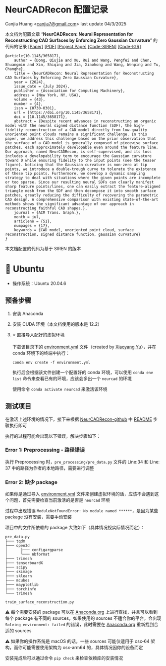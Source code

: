 # NeurCADRecon 配置记录

Canjia Huang <<canjia7@gmail.com>> last update 04/3/2025

本文档为配置文章 “**NeurCADRecon: Neural Representation for Reconstructing CAD Surfaces by Enforcing Zero Gaussian Curvature**” 的代码的记录 [[Paper]](https://dl.acm.org/doi/10.1145/3658171) [[PDF]](https://arxiv.org/pdf/2404.13420) [[Project Page]](https://qiujiedong.github.io/publications/NeurCADRecon/) [[Code-SIREN]](https://github.com/QiujieDong/NeurCADRecon) [[Code-IGR]](https://github.com/QiujieDong/NeurCADRecon_IGR)

```
@article{10.1145/3658171,
    author = {Dong, Qiujie and Xu, Rui and Wang, Pengfei and Chen, Shuangmin and Xin, Shiqing and Jia, Xiaohong and Wang, Wenping and Tu, Changhe},
    title = {NeurCADRecon: Neural Representation for Reconstructing CAD Surfaces by Enforcing Zero Gaussian Curvature},
    year = {2024},
    issue_date = {July 2024},
    publisher = {Association for Computing Machinery},
    address = {New York, NY, USA},
    volume = {43},
    number = {4},
    issn = {0730-0301},
    url = {https://doi.org/10.1145/3658171},
    doi = {10.1145/3658171},
    abstract = {Despite recent advances in reconstructing an organic model with the neural signed distance function (SDF), the high-fidelity reconstruction of a CAD model directly from low-quality unoriented point clouds remains a significant challenge. In this paper, we address this challenge based on the prior observation that the surface of a CAD model is generally composed of piecewise surface patches, each approximately developable even around the feature line. Our approach, named NeurCADRecon, is self-supervised, and its loss includes a developability term to encourage the Gaussian curvature toward 0 while ensuring fidelity to the input points (see the teaser figure). Noticing that the Gaussian curvature is non-zero at tip points, we introduce a double-trough curve to tolerate the existence of these tip points. Furthermore, we develop a dynamic sampling strategy to deal with situations where the given points are incomplete or too sparse. Since our resulting neural SDFs can clearly manifest sharp feature points/lines, one can easily extract the feature-aligned triangle mesh from the SDF and then decompose it into smooth surface patches, greatly reducing the difficulty of recovering the parametric CAD design. A comprehensive comparison with existing state-of-the-art methods shows the significant advantage of our approach in reconstructing faithful CAD shapes.},
    journal = {ACM Trans. Graph.},
    month = jul,
    articleno = {51},
    numpages = {17},
    keywords = {CAD model, unoriented point cloud, surface reconstruction, signed distance function, gaussian curvature}
}
```

本文档配置的代码为基于 SIREN 的版本

# :penguin: Ubuntu

- 操作系统：Ubuntu 20.04.6

## 预备步骤

1. 安装 Anaconda
2. 安装 CUDA 环境（本文档使用的版本是 12.2）
3. :star: 直接导入配好的虚拟环境
   
   下载该目录下的 [environment.yml](environment.yml) 文件（created by [Xiaoyang Yu](https://github.com/Xiaoyanglib)），并在 conda 环境下的终端中执行：
   
   ```
   conda env create -f environment.yml
   ```

   执行后会根据该文件创建一个配置好的 conda 环境，可以使用 `conda env list` 命令来查看已有的环境，应该会多出一个 `neurcad` 的环境

   使用命令 `conda activate neurcad` 来激活该环境

## 测试项目

在激活上述环境的情况下，接下来根据 [NeurCADRecon-github](https://github.com/QiujieDong/NeurCADRecon) 中 [README](https://github.com/QiujieDong/NeurCADRecon/blob/main/README.md) 步骤执行即可

执行的过程可能会出现以下错误，解决步骤如下：

### Error 1: Preprocessing - 路径错误

执行 Preprocessing 时，`pre_processing/pre_data.py` 文件的 Line:34 和 Line: 37 中的路径为作者的本地路径，需要进行调整

### Error 2: 缺少 package

如果你是通过导入 [environment.yml](environment.yml) 文件来创建虚拟环境的话，应该不会遇到这个问题，首先需要检查当前激活的是否是 `neurcad` 环境

过程中出现错误 `ModuleNotFoundError: No module named ******`，是因为某些 package 没有安装，需要手动安装

项目中的文件所依赖的 package 大致如下（具体情况视实际情况而定）：

```
pre_data.py
├─── tqdm
├─── open3d
│      ├─── configargparse
│      └─── nbformat
├─── trimesh
├─── tensorboardX
├─── scipy
├─── skimage
├─── sklearn
├─── mcubes
├─── mayplotlib
├─── torchinfo
└─── trimesh

train_surface_reconstruction.py
```

:warning: 每个需要安装的 package 可以在 [Anaconda.org](https://anaconda.org/anaconda) 上进行查找，并且可以看到每个 package 有不同的 sources，如果使用的 sources 不适合你的平台，会出现 `Solving environment: failed` 的错误，此时需要在 [Anaconda.org](https://anaconda.org/anaconda) 重新找到合适的 sources

:warning: 如果你的操作系统是 macOS 的话，一些 sources 可能仅适用于 osx-64 架构，而你可能需要使用架构为 osx-arm64 的，具体情况因你的设备而定


安装完成后可以通过命令 `pip check` 来检查依赖库的安装情况